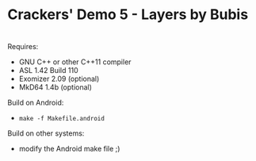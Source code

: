 #
# Crackers' Demo 5 - Layers by Bubis
#

Requires:
 - GNU C++ or other C++11 compiler
 - ASL 1.42 Build 110
 - Exomizer 2.09 (optional)
 - MkD64 1.4b (optional)

Build on Android:
 - `make -f Makefile.android`

Build on other systems:
 - modify the Android make file ;)
